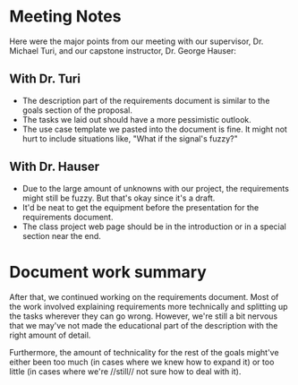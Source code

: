 <!-- 
.. title: Requirements Document Meeting Logs
.. slug: requirements-document-meeting-logs
.. date: 2014-10-15 12:33:01 UTC-07:00
.. tags: faculty meeting,tech docs,requirements,proposal to requirements
.. link: 
.. description: 
.. type: text
-->

# Meeting Notes
Here were the major points from our meeting with our supervisor, Dr. Michael Turi, and our capstone instructor, Dr. George Hauser:

## With Dr. Turi
* The description part of the requirements document is similar to the goals section of the proposal.
* The tasks we laid out should have a more pessimistic outlook.
* The use case template we pasted into the document is fine. It might not hurt to include situations like, "What if the signal's fuzzy?"

## With Dr. Hauser
* Due to the large amount of unknowns with our project, the requirements might still be fuzzy. But that's okay since it's a draft.
* It'd be neat to get the equipment before the presentation for the requirements document.
* The class project web page should be in the introduction or in a special section near the end.

# Document work summary
After that, we continued working on the requirements document. Most of the work involved explaining requirements more technically and splitting up the tasks wherever they can go wrong. However, we're still a bit nervous that we may've not made the educational part of the description with the right amount of detail.

Furthermore, the amount of technicality for the rest of the goals might've either been too much (in cases where we knew how to expand it) or too little (in cases where we're //still// not sure how to deal with it).
